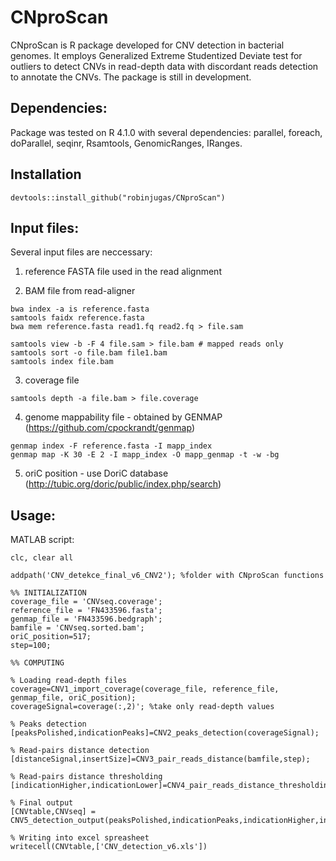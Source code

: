 # CNproScan
CNproScan is R package developed for CNV detection in bacterial genomes. It employs Generalized Extreme Studentized Deviate test for outliers to detect CNVs in read-depth data with discordant reads detection to annotate the CNVs. 
The package is still in development. 

## Dependencies:
Package was tested on R 4.1.0 with several dependencies: parallel, foreach, doParallel, seqinr, Rsamtools, GenomicRanges, IRanges. 

## Installation
```
devtools::install_github("robinjugas/CNproScan")
```


## Input files:
Several input files are neccessary:

1. reference FASTA file used in the read alignment

2. BAM file from read-aligner
```
bwa index -a is reference.fasta
samtools faidx reference.fasta
bwa mem reference.fasta read1.fq read2.fq > file.sam

samtools view -b -F 4 file.sam > file.bam # mapped reads only
samtools sort -o file.bam file1.bam
samtools index file.bam
```
3. coverage file
```
samtools depth -a file.bam > file.coverage
```
4. genome mappability file - obtained by GENMAP (https://github.com/cpockrandt/genmap)
```
genmap index -F reference.fasta -I mapp_index
genmap map -K 30 -E 2 -I mapp_index -O mapp_genmap -t -w -bg
```

5. oriC position - use DoriC database (http://tubic.org/doric/public/index.php/search)

## Usage:
MATLAB script:
```
clc, clear all

addpath('CNV_detekce_final_v6_CNV2'); %folder with CNproScan functions

%% INITIALIZATION
coverage_file = 'CNVseq.coverage';
reference_file = 'FN433596.fasta';
genmap_file = 'FN433596.bedgraph';
bamfile = 'CNVseq.sorted.bam';
oriC_position=517;
step=100;

%% COMPUTING

% Loading read-depth files
coverage=CNV1_import_coverage(coverage_file, reference_file, genmap_file, oriC_position);
coverageSignal=coverage(:,2)'; %take only read-depth values

% Peaks detection
[peaksPolished,indicationPeaks]=CNV2_peaks_detection(coverageSignal);

% Read-pairs distance detection
[distanceSignal,insertSize]=CNV3_pair_reads_distance(bamfile,step);

% Read-pairs distance thresholding
[indicationHigher,indicationLower]=CNV4_pair_reads_distance_thresholding(distanceSignal,insertSize);

% Final output
[CNVtable,CNVseq] = CNV5_detection_output(peaksPolished,indicationPeaks,indicationHigher,indicationLower,coverageSignal,reference_file);

% Writing into excel spreasheet
writecell(CNVtable,['CNV_detection_v6.xls'])
```
